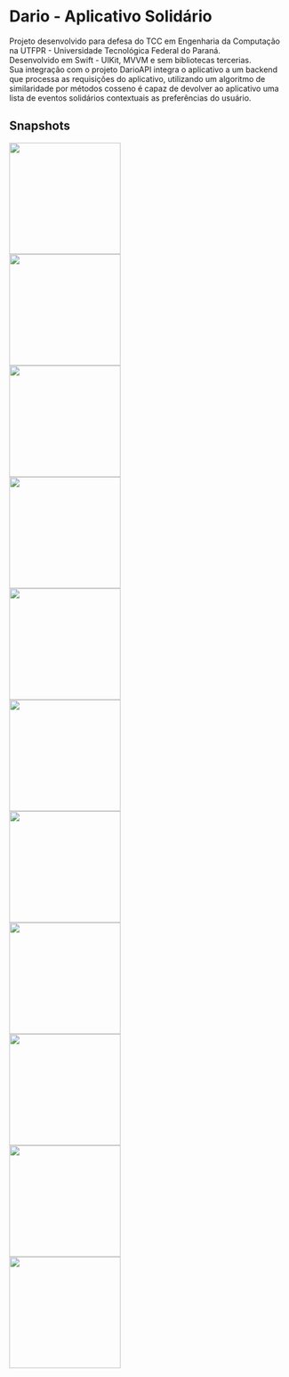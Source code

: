 # Dario - Aplicativo Solidário

Projeto desenvolvido para defesa do TCC em Engenharia da Computação na UTFPR - Universidade Tecnológica Federal do Paraná. <br />
Desenvolvido em Swift - UIKit, MVVM e sem bibliotecas tercerias. <br />
Sua integração com o projeto DarioAPI integra o aplicativo a um backend que processa as requisições do aplicativo, utilizando um algoritmo de similaridade por métodos cosseno é capaz de devolver ao aplicativo uma lista de eventos solidários contextuais as preferências do usuário. <br />

 
## Snapshots

<img src="1.png" width="200">  
<br/>

<img src="2.png" width="200"> 
<br/> 

<img src="3.png" width="200">  
<br/>

<img src="4.png" width="200"> 
<br/> 

<img src="5.png" width="200"> 
<br/> 

<img src="6.png" width="200"> 
<br/> 

<img src="7.png" width="200"> 
<br/> 

<img src="8.png" width="200"> 
<br/> 

<img src="9.png" width="200"> 
<br/> 

<img src="10.png" width="200"> 
<br/> 

<img src="11.png" width="200"> 
<br/> 
